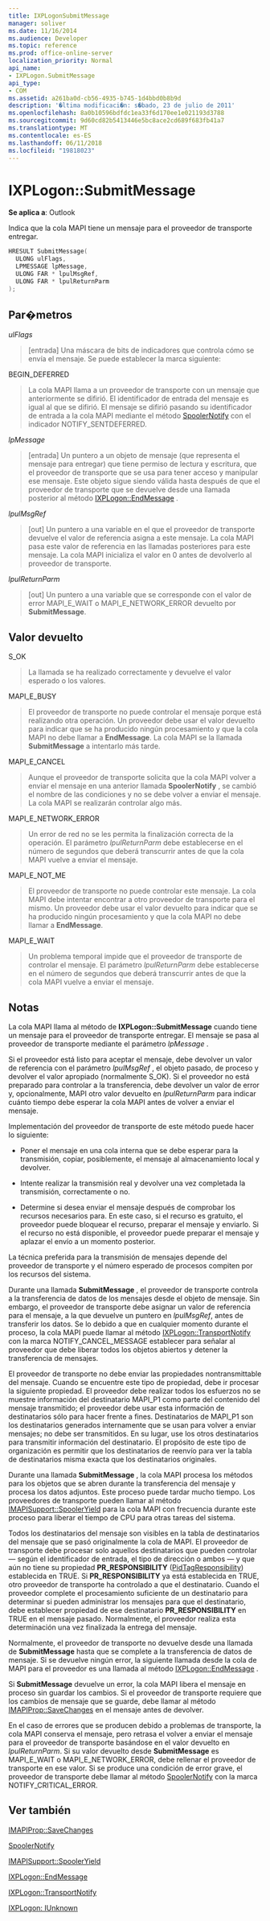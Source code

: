 ```yaml
---
title: IXPLogonSubmitMessage
manager: soliver
ms.date: 11/16/2014
ms.audience: Developer
ms.topic: reference
ms.prod: office-online-server
localization_priority: Normal
api_name:
- IXPLogon.SubmitMessage
api_type:
- COM
ms.assetid: a261ba0d-cb56-4935-b745-1d4bbd0b8b9d
description: '�ltima modificaci�n: s�bado, 23 de julio de 2011'
ms.openlocfilehash: 8a0b10596bdfdc1ea33f6d170ee1e021193d3788
ms.sourcegitcommit: 9d60cd82b5413446e5bc8ace2cd689f683fb41a7
ms.translationtype: MT
ms.contentlocale: es-ES
ms.lasthandoff: 06/11/2018
ms.locfileid: "19818023"
---
```

# <a name="ixplogonsubmitmessage"></a>IXPLogon::SubmitMessage

  
  
**Se aplica a**: Outlook 
  
Indica que la cola MAPI tiene un mensaje para el proveedor de transporte entregar.
  
```cpp
HRESULT SubmitMessage(
  ULONG ulFlags,
  LPMESSAGE lpMessage,
  ULONG FAR * lpulMsgRef,
  ULONG FAR * lpulReturnParm
);
```

## <a name="parameters"></a>Par�metros

 _ulFlags_
  
> [entrada] Una máscara de bits de indicadores que controla cómo se envía el mensaje. Se puede establecer la marca siguiente:
    
BEGIN_DEFERRED 
  
> La cola MAPI llama a un proveedor de transporte con un mensaje que anteriormente se difirió. El identificador de entrada del mensaje es igual al que se difirió. El mensaje se difirió pasando su identificador de entrada a la cola MAPI mediante el método [SpoolerNotify](imapisupport-spoolernotify.md) con el indicador NOTIFY_SENTDEFERRED. 
    
 _lpMessage_
  
> [entrada] Un puntero a un objeto de mensaje (que representa el mensaje para entregar) que tiene permiso de lectura y escritura, que el proveedor de transporte que se usa para tener acceso y manipular ese mensaje. Este objeto sigue siendo válida hasta después de que el proveedor de transporte que se devuelve desde una llamada posterior al método [IXPLogon::EndMessage](ixplogon-endmessage.md) . 
    
 _lpulMsgRef_
  
> [out] Un puntero a una variable en el que el proveedor de transporte devuelve el valor de referencia asigna a este mensaje. La cola MAPI pasa este valor de referencia en las llamadas posteriores para este mensaje. La cola MAPI inicializa el valor en 0 antes de devolverlo al proveedor de transporte.
    
 _lpulReturnParm_
  
> [out] Un puntero a una variable que se corresponde con el valor de error MAPI_E_WAIT o MAPI_E_NETWORK_ERROR devuelto por **SubmitMessage**.
    
## <a name="return-value"></a>Valor devuelto

S_OK 
  
> La llamada se ha realizado correctamente y devuelve el valor esperado o los valores.
    
MAPI_E_BUSY 
  
> El proveedor de transporte no puede controlar el mensaje porque está realizando otra operación. Un proveedor debe usar el valor devuelto para indicar que se ha producido ningún procesamiento y que la cola MAPI no debe llamar a **EndMessage**. La cola MAPI se la llamada **SubmitMessage** a intentarlo más tarde. 
    
MAPI_E_CANCEL 
  
> Aunque el proveedor de transporte solicita que la cola MAPI volver a enviar el mensaje en una anterior llamada **SpoolerNotify** , se cambió el nombre de las condiciones y no se debe volver a enviar el mensaje. La cola MAPI se realizarán controlar algo más. 
    
MAPI_E_NETWORK_ERROR 
  
> Un error de red no se les permita la finalización correcta de la operación. El parámetro _lpulReturnParm_ debe establecerse en el número de segundos que deberá transcurrir antes de que la cola MAPI vuelve a enviar el mensaje. 
    
MAPI_E_NOT_ME 
  
> El proveedor de transporte no puede controlar este mensaje. La cola MAPI debe intentar encontrar a otro proveedor de transporte para el mismo. Un proveedor debe usar el valor devuelto para indicar que se ha producido ningún procesamiento y que la cola MAPI no debe llamar a **EndMessage**.
    
MAPI_E_WAIT 
  
> Un problema temporal impide que el proveedor de transporte de controlar el mensaje. El parámetro _lpulReturnParm_ debe establecerse en el número de segundos que deberá transcurrir antes de que la cola MAPI vuelve a enviar el mensaje. 
    
## <a name="remarks"></a>Notas

La cola MAPI llama al método de **IXPLogon::SubmitMessage** cuando tiene un mensaje para el proveedor de transporte entregar. El mensaje se pasa al proveedor de transporte mediante el parámetro _lpMessage_ . 
  
Si el proveedor está listo para aceptar el mensaje, debe devolver un valor de referencia con el parámetro _lpulMsgRef_ , el objeto pasado, de proceso y devolver el valor apropiado (normalmente S_OK). Si el proveedor no está preparado para controlar a la transferencia, debe devolver un valor de error y, opcionalmente, MAPI otro valor devuelto en _lpulReturnParm_ para indicar cuánto tiempo debe esperar la cola MAPI antes de volver a enviar el mensaje. 
  
Implementación del proveedor de transporte de este método puede hacer lo siguiente:
  
- Poner el mensaje en una cola interna que se debe esperar para la transmisión, copiar, posiblemente, el mensaje al almacenamiento local y devolver.
    
- Intente realizar la transmisión real y devolver una vez completada la transmisión, correctamente o no.
    
- Determine si desea enviar el mensaje después de comprobar los recursos necesarios para. En este caso, si el recurso es gratuito, el proveedor puede bloquear el recurso, preparar el mensaje y enviarlo. Si el recurso no está disponible, el proveedor puede preparar el mensaje y aplazar el envío a un momento posterior.
    
La técnica preferida para la transmisión de mensajes depende del proveedor de transporte y el número esperado de procesos compiten por los recursos del sistema. 
  
Durante una llamada **SubmitMessage** , el proveedor de transporte controla a la transferencia de datos de los mensajes desde el objeto de mensaje. Sin embargo, el proveedor de transporte debe asignar un valor de referencia para el mensaje, a la que devuelve un puntero en _lpulMsgRef_, antes de transferir los datos. Se lo debido a que en cualquier momento durante el proceso, la cola MAPI puede llamar al método [IXPLogon::TransportNotify](ixplogon-transportnotify.md) con la marca NOTIFY_CANCEL_MESSAGE establecer para señalar al proveedor que debe liberar todos los objetos abiertos y detener la transferencia de mensajes. 
  
El proveedor de transporte no debe enviar las propiedades nontransmittable del mensaje. Cuando se encuentre este tipo de propiedad, debe ir procesar la siguiente propiedad. El proveedor debe realizar todos los esfuerzos no se muestre información del destinatario MAPI_P1 como parte del contenido del mensaje transmitido; el proveedor debe usar esta información de destinatarios sólo para hacer frente a fines. Destinatarios de MAPI_P1 son los destinatarios generados internamente que se usan para volver a enviar mensajes; no debe ser transmitidos. En su lugar, use los otros destinatarios para transmitir información del destinatario. El propósito de este tipo de organización es permitir que los destinatarios de reenvío para ver la tabla de destinatarios misma exacta que los destinatarios originales.
  
Durante una llamada **SubmitMessage** , la cola MAPI procesa los métodos para los objetos que se abren durante la transferencia del mensaje y procesa los datos adjuntos. Este proceso puede tardar mucho tiempo. Los proveedores de transporte pueden llamar al método [IMAPISupport::SpoolerYield](imapisupport-spooleryield.md) para la cola MAPI con frecuencia durante este proceso para liberar el tiempo de CPU para otras tareas del sistema. 
  
Todos los destinatarios del mensaje son visibles en la tabla de destinatarios del mensaje que se pasó originalmente la cola de MAPI. El proveedor de transporte debe procesar solo aquellos destinatarios que pueden controlar — según el identificador de entrada, el tipo de dirección o ambos — y que aún no tiene su propiedad **PR_RESPONSIBILITY** ([PidTagResponsibility](pidtagresponsibility-canonical-property.md)) establecida en TRUE. Si **PR_RESPONSIBILITY** ya está establecida en TRUE, otro proveedor de transporte ha controlado a que el destinatario. Cuando el proveedor complete el procesamiento suficiente de un destinatario para determinar si pueden administrar los mensajes para que el destinatario, debe establecer propiedad de ese destinatario **PR_RESPONSIBILITY** en TRUE en el mensaje pasado. Normalmente, el proveedor realiza esta determinación una vez finalizada la entrega del mensaje. 
  
Normalmente, el proveedor de transporte no devuelve desde una llamada de **SubmitMessage** hasta que se complete a la transferencia de datos de mensaje. Si se devuelve ningún error, la siguiente llamada desde la cola de MAPI para el proveedor es una llamada al método [IXPLogon::EndMessage](ixplogon-endmessage.md) . 
  
Si **SubmitMessage** devuelve un error, la cola MAPI libera el mensaje en proceso sin guardar los cambios. Si el proveedor de transporte requiere que los cambios de mensaje que se guarde, debe llamar al método [IMAPIProp::SaveChanges](imapiprop-savechanges.md) en el mensaje antes de devolver. 
  
En el caso de errores que se producen debido a problemas de transporte, la cola MAPI conserva el mensaje, pero retrasa el volver a enviar el mensaje para el proveedor de transporte basándose en el valor devuelto en _lpulReturnParm_. Si su valor devuelto desde **SubmitMessage** es MAPI_E_WAIT o MAPI_E_NETWORK_ERROR, debe rellenar el proveedor de transporte en ese valor. Si se produce una condición de error grave, el proveedor de transporte debe llamar al método [SpoolerNotify](imapisupport-spoolernotify.md) con la marca NOTIFY_CRITICAL_ERROR. 
  
## <a name="see-also"></a>Ver también



[IMAPIProp::SaveChanges](imapiprop-savechanges.md)
  
[SpoolerNotify](imapisupport-spoolernotify.md)
  
[IMAPISupport::SpoolerYield](imapisupport-spooleryield.md)
  
[IXPLogon::EndMessage](ixplogon-endmessage.md)
  
[IXPLogon::TransportNotify](ixplogon-transportnotify.md)
  
[IXPLogon: IUnknown](ixplogoniunknown.md)


